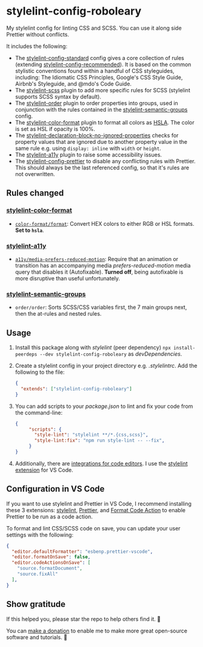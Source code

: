 # stylelint-config-roboleary

My stylelint config for linting CSS and SCSS. You can use it along side Prettier without conflicts.

It includes the following:
- The [stylelint-config-standard](https://github.com/stylelint/stylelint-config-standard) config gives a core collection of rules (extending [stylelint-config-recommended](https://github.com/stylelint/stylelint-config-recommended)). It is based on the common stylistic conventions found within a handful of CSS styleguides, including: The Idiomatic CSS Principles, Google's CSS Style Guide, Airbnb's Styleguide, and @mdo's Code Guide.
- The [stylelint-scss](https://github.com/kristerkari/stylelint-scss) plugin to add more specific rules for SCSS (stylelint supports SCSS syntax by default).
- The [stylelint-order](https://github.com/hudochenkov/stylelint-order) plugin to order properties into groups, used in conjunction with the rules contained in the [stylelint-semantic-groups](https://github.com/theKashey/stylelint-semantic-groups) config.
- The [stylelint-color-format](https://github.com/filipekiss/stylelint-color-format) plugin to format all colors as [HSLA](https://www.w3schools.com/csSref/func_hsla.asp). The color is set as HSL if opacity is 100%.
- The [stylelint-declaration-block-no-ignored-properties](https://github.com/kristerkari/stylelint-declaration-block-no-ignored-properties) checks for property values that are ignored due to another property value in the same rule e.g. using `display: inline` with `width` or `height`.
- The [stylelint-a11y](https://github.com/YozhikM/stylelint-a11y) plugin to raise some accessibility issues.
- The [stylelint-config-prettier](https://github.com/prettier/stylelint-config-prettier) to disable any conflicting rules with Prettier. This should always be the last referenced config, so that it's rules are not overwritten.

## Rules changed

### [stylelint-color-format](https://github.com/filipekiss/stylelint-color-format)

- [`color-format/format`](https://github.com/filipekiss/stylelint-color-format#configuration-1):  Convert HEX colors to either RGB or HSL formats. **Set to `hsla`**.

### [stylelint-a11y](https://github.com/YozhikM/stylelint-a11y)

- [`a11y/media-prefers-reduced-motion`](https://github.com/YozhikM/stylelint-a11y/blob/master/src/rules/media-prefers-reduced-motion/README.md): Require that an animation or transition has an accompanying media *prefers-reduced-motion* media query that disables it (Autofixable). **Turned off**, being autofixable is more disruptive than useful unfortunately.

### [stylelint-semantic-groups](https://github.com/theKashey/stylelint-semantic-groups)

- `order/order`: Sorts SCSS/CSS variables first, the 7 main groups next, then the at-rules and nested rules.

## Usage

1. Install this package along with *stylelint* (peer dependency) `npx install-peerdeps --dev stylelint-config-roboleary` as *devDependencies*.
1. Create a stylelint config in your project directory e.g. *.stylelintrc*. Add the following to the file:

	```json
    {
      "extends": ["stylelint-config-roboleary"]
    }
	```

1. You can add scripts to your _package.json_ to lint and fix your code from the command-line:

   ```json
   {
        "scripts": {
          "style-lint": "stylelint **/*.{css,scss}",
          "style-lint:fix": "npm run style-lint -- --fix",
        }
   }
   ```

1. Additionally, there are [integrations for code editors](https://stylelint.io/user-guide/integrations/editor). I use the [stylelint extension](https://marketplace.visualstudio.com/items?itemName=stylelint.vscode-stylelint) for VS Code.

## Configuration in VS Code

If you want to use stylelint and Prettier in VS Code, I recommend installing these 3 extensions: [stylelint](https://marketplace.visualstudio.com/items?itemName=stylelint.vscode-stylelint), [Prettier](https://marketplace.visualstudio.com/items?itemName=esbenp.prettier-vscode), and [Format Code Action](https://marketplace.visualstudio.com/items?itemName=rohit-gohri.format-code-action&ssr=false#review-details) to enable Prettier to be run as a code action.

To format and lint CSS/SCSS code on save, you can update your user settings with the following:

```json
{
  "editor.defaultFormatter": "esbenp.prettier-vscode",
  "editor.formatOnSave": false,
  "editor.codeActionsOnSave": [
    "source.formatDocument",
    "source.fixAll"
  ],
}
```

## Show gratitude

If this helped you, please star the repo to help others find it. 🌟

You can [make a donation](https://ko-fi.com/roboleary) to enable me to make more great open-source software and tutorials. 🙏
